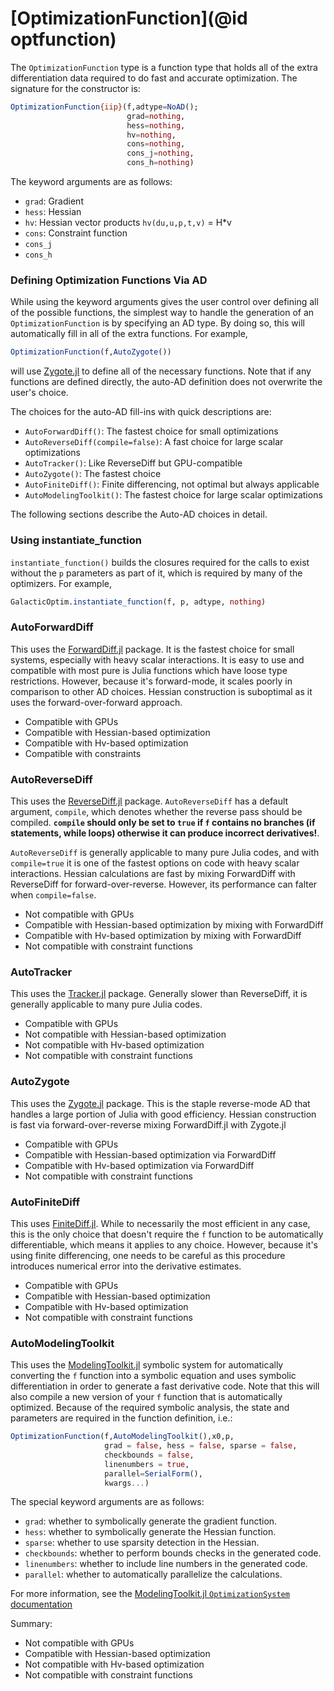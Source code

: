 # [OptimizationFunction](@id optfunction)

The `OptimizationFunction` type is a function type that holds all of
the extra differentiation data required to do fast and accurate
optimization. The signature for the constructor is:

```julia
OptimizationFunction{iip}(f,adtype=NoAD();
                          grad=nothing,
                          hess=nothing,
                          hv=nothing,
                          cons=nothing,
                          cons_j=nothing,
                          cons_h=nothing)
```

The keyword arguments are as follows:

- `grad`: Gradient
- `hess`: Hessian
- `hv`: Hessian vector products `hv(du,u,p,t,v)` = H*v
- `cons`: Constraint function
- `cons_j`
- `cons_h`

### Defining Optimization Functions Via AD

While using the keyword arguments gives the user control over defining
all of the possible functions, the simplest way to handle the generation
of an `OptimizationFunction` is by specifying an AD type. By doing so,
this will automatically fill in all of the extra functions. For example,

```julia
OptimizationFunction(f,AutoZygote())
```

will use [Zygote.jl](https://github.com/FluxML/Zygote.jl) to define
all of the necessary functions. Note that if any functions are defined
directly, the auto-AD definition does not overwrite the user's choice.

The choices for the auto-AD fill-ins with quick descriptions are:

- `AutoForwardDiff()`: The fastest choice for small optimizations
- `AutoReverseDiff(compile=false)`: A fast choice for large scalar optimizations
- `AutoTracker()`: Like ReverseDiff but GPU-compatible
- `AutoZygote()`: The fastest choice
- `AutoFiniteDiff()`: Finite differencing, not optimal but always applicable
- `AutoModelingToolkit()`: The fastest choice for large scalar optimizations

The following sections describe the Auto-AD choices in detail.

### Using instantiate_function

`instantiate_function()`  builds the closures required for the calls to exist without the `p` parameters as part of it, which is required by many of the optimizers. For example,

```julia
GalacticOptim.instantiate_function(f, p, adtype, nothing)
```

### AutoForwardDiff

This uses the [ForwardDiff.jl](https://github.com/JuliaDiff/ForwardDiff.jl)
package. It is the fastest choice for small systems, especially with
heavy scalar interactions. It is easy to use and compatible with most
pure is Julia functions which have loose type restrictions. However,
because it's forward-mode, it scales poorly in comparison to other AD
choices. Hessian construction is suboptimal as it uses the forward-over-forward
approach.

- Compatible with GPUs
- Compatible with Hessian-based optimization
- Compatible with Hv-based optimization
- Compatible with constraints

### AutoReverseDiff

This uses the [ReverseDiff.jl](https://github.com/JuliaDiff/ReverseDiff.jl)
package. `AutoReverseDiff` has a default argument, `compile`, which
denotes whether the reverse pass should be compiled. **`compile` should only
be set to `true` if `f` contains no branches (if statements, while loops)
otherwise it can produce incorrect derivatives!**.

`AutoReverseDiff` is generally applicable to many pure Julia codes,
and with `compile=true` it is one of the fastest options on code with
heavy scalar interactions. Hessian calculations are fast by mixing
ForwardDiff with ReverseDiff for forward-over-reverse. However, its
performance can falter when `compile=false`.

- Not compatible with GPUs
- Compatible with Hessian-based optimization by mixing with ForwardDiff
- Compatible with Hv-based optimization by mixing with ForwardDiff
- Not compatible with constraint functions

### AutoTracker

This uses the [Tracker.jl](https://github.com/FluxML/Tracker.jl) package.
Generally slower than ReverseDiff, it is generally applicable to many
pure Julia codes.

- Compatible with GPUs
- Not compatible with Hessian-based optimization
- Not compatible with Hv-based optimization
- Not compatible with constraint functions

### AutoZygote

This uses the [Zygote.jl](https://github.com/FluxML/Zygote.jl) package.
This is the staple reverse-mode AD that handles a large portion of
Julia with good efficiency. Hessian construction is fast via
forward-over-reverse mixing ForwardDiff.jl with Zygote.jl

- Compatible with GPUs
- Compatible with Hessian-based optimization via ForwardDiff
- Compatible with Hv-based optimization via ForwardDiff
- Not compatible with constraint functions

### AutoFiniteDiff

This uses [FiniteDiff.jl](https://github.com/JuliaDiff/FiniteDiff.jl).
While to necessarily the most efficient in any case, this is the only
choice that doesn't require the `f` function to be automatically
differentiable, which means it applies to any choice. However, because
it's using finite differencing, one needs to be careful as this procedure
introduces numerical error into the derivative estimates.

- Compatible with GPUs
- Compatible with Hessian-based optimization
- Compatible with Hv-based optimization
- Not compatible with constraint functions

### AutoModelingToolkit

This uses the [ModelingToolkit.jl](https://github.com/SciML/ModelingToolkit.jl)
symbolic system for automatically converting the `f` function into
a symbolic equation and uses symbolic differentiation in order to generate
a fast derivative code. Note that this will also compile a new version
of your `f` function that is automatically optimized. Because of the
required symbolic analysis, the state and parameters are required in
the function definition, i.e.:

```julia
OptimizationFunction(f,AutoModelingToolkit(),x0,p,
                     grad = false, hess = false, sparse = false,
                     checkbounds = false,
                     linenumbers = true,
                     parallel=SerialForm(),
                     kwargs...)
```

The special keyword arguments are as follows:

- `grad`: whether to symbolically generate the gradient function.
- `hess`: whether to symbolically generate the Hessian function.
- `sparse`: whether to use sparsity detection in the Hessian.
- `checkbounds`: whether to perform bounds checks in the generated code.
- `linenumbers`: whether to include line numbers in the generated code.
- `parallel`: whether to automatically parallelize the calculations.

For more information, see the [ModelingToolkit.jl `OptimizationSystem` documentation](https://mtk.sciml.ai/dev/systems/OptimizationSystem/)

Summary:

- Not compatible with GPUs
- Compatible with Hessian-based optimization
- Not compatible with Hv-based optimization
- Not compatible with constraint functions
